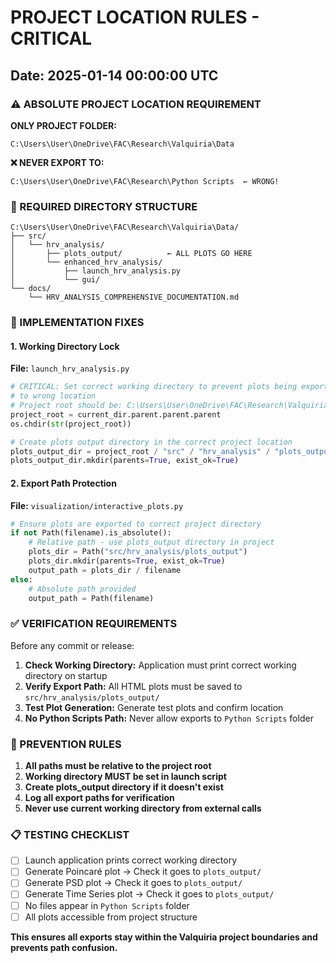 # PROJECT LOCATION RULES - CRITICAL
## Date: 2025-01-14 00:00:00 UTC

### ⚠️ ABSOLUTE PROJECT LOCATION REQUIREMENT

**ONLY PROJECT FOLDER:**
```
C:\Users\User\OneDrive\FAC\Research\Valquiria\Data
```

**❌ NEVER EXPORT TO:**
```
C:\Users\User\OneDrive\FAC\Research\Python Scripts  ← WRONG!
```

### 📂 REQUIRED DIRECTORY STRUCTURE

```
C:\Users\User\OneDrive\FAC\Research\Valquiria\Data/
├── src/
│   └── hrv_analysis/
│       ├── plots_output/          ← ALL PLOTS GO HERE
│       └── enhanced_hrv_analysis/
│           ├── launch_hrv_analysis.py
│           └── gui/
└── docs/
    └── HRV_ANALYSIS_COMPREHENSIVE_DOCUMENTATION.md
```

### 🔧 IMPLEMENTATION FIXES

#### 1. **Working Directory Lock**
**File:** `launch_hrv_analysis.py`
```python
# CRITICAL: Set correct working directory to prevent plots being exported 
# to wrong location
# Project root should be: C:\Users\User\OneDrive\FAC\Research\Valquiria\Data
project_root = current_dir.parent.parent.parent
os.chdir(str(project_root))

# Create plots output directory in the correct project location
plots_output_dir = project_root / "src" / "hrv_analysis" / "plots_output"
plots_output_dir.mkdir(parents=True, exist_ok=True)
```

#### 2. **Export Path Protection**
**File:** `visualization/interactive_plots.py`
```python
# Ensure plots are exported to correct project directory
if not Path(filename).is_absolute():
    # Relative path - use plots_output directory in project
    plots_dir = Path("src/hrv_analysis/plots_output")
    plots_dir.mkdir(parents=True, exist_ok=True)
    output_path = plots_dir / filename
else:
    # Absolute path provided
    output_path = Path(filename)
```

### ✅ VERIFICATION REQUIREMENTS

Before any commit or release:

1. **Check Working Directory:** Application must print correct working directory on startup
2. **Verify Export Path:** All HTML plots must be saved to `src/hrv_analysis/plots_output/`
3. **Test Plot Generation:** Generate test plots and confirm location
4. **No Python Scripts Path:** Never allow exports to `Python Scripts` folder

### 🚨 PREVENTION RULES

1. **All paths must be relative to the project root**
2. **Working directory MUST be set in launch script**
3. **Create plots_output directory if it doesn't exist**
4. **Log all export paths for verification**
5. **Never use current working directory from external calls**

### 📋 TESTING CHECKLIST

- [ ] Launch application prints correct working directory
- [ ] Generate Poincaré plot → Check it goes to `plots_output/`
- [ ] Generate PSD plot → Check it goes to `plots_output/`
- [ ] Generate Time Series plot → Check it goes to `plots_output/`
- [ ] No files appear in `Python Scripts` folder
- [ ] All plots accessible from project structure

**This ensures all exports stay within the Valquiria project boundaries and prevents path confusion.** 